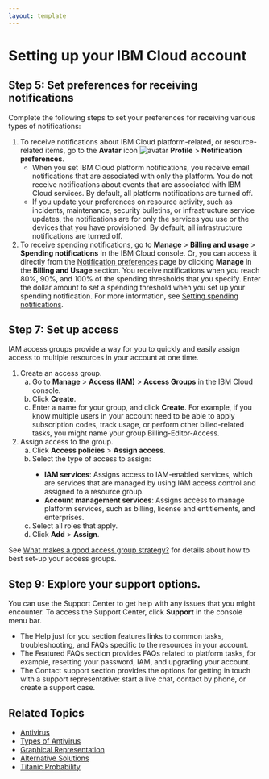 ```yaml
---
layout: template
---
```


# Setting up your IBM Cloud account

## Step 5: Set preferences for receiving notifications
Complete the following steps to set your preferences for receiving various types of notifications:

1.  To receive notifications about IBM Cloud platform-related, or resource-related items, go to the **Avatar** icon ![avatar](./images/avatar)  **Profile** > **Notification preferences**.
	- When you set IBM Cloud platform notifications, you receive email notifications that are associated with only the platform. You do not receive notifications about events that are associated with IBM Cloud services. By default, all platform notifications are turned off.
	- If you update your preferences on resource activity, such as incidents, maintenance, security bulletins, or infrastructure service updates, the notifications are for only the services you use or the devices that you have provisioned. By default, all infrastructure notifications are turned off.
1.  To receive spending notifications, go to **Manage** > **Billing and usage** > **Spending notifications** in the IBM Cloud console. Or, you can access it directly from the [Notification preferences](https://cloud.ibm.com/login?redirect=%2Fuser%2Fnotifications) page by clicking **Manage** in the **Billing and Usage** section.
You receive notifications when you reach 80%, 90%, and 100% of the spending thresholds that you specify. Enter the dollar amount to set a spending threshold when you set up your spending notification. For more information, see [Setting spending notifications](https://cloud.ibm.com/docs/billing-usage?topic=billing-usage-spending).

## Step 7: Set up access
IAM access groups provide a way for you to quickly and easily assign access to multiple resources in your account at one time.

1.	Create an access group.
	<ol type="a">
	<li>Go to <b>Manage</b> > <b>Access (IAM)</b> > <b>Access Groups</b> in the IBM Cloud console.</li>
	<li>Click <b>Create</b>.</li>
	<li>Enter a name for your group, and click <b>Create</b>. For example, if you know multiple users in your account need to be able to apply subscription codes, track usage, or perform other billed-related tasks, you might name your group <span style="border: 1px black">Billing-Editor-Access</span>.</li>
	</ol>
1.  Assign access to the group.
	<ol type="a">
	<li>Click <b>Access policies</b> > <b>Assign access</b>.</li>
	<li>Select the type of access to assign:</li>
		<ul style="list-style-type:disc;">
		<li> <b>IAM services</b>: Assigns access to IAM-enabled services, which are services that are managed by using IAM access control and assigned to a resource group.</li>
		<li> <b>Account management services</b>: Assigns access to manage platform services, such as billing, license and entitlements, and enterprises.</li>
		</ul>
	<li>Select all roles that apply.</li>
	<li>Click <b>Add</b> > <b>Assign</b>.</li>
	</ol>
See [What makes a good access group strategy?](https://cloud.ibm.com/docs/account?topic=account-account_setup#resource-group-strategy) for details about how to best set-up your access groups.

## Step 9: Explore your support options.
You can use the Support Center to get help with any issues that you might encounter. To access the Support Center, click **Support** in the console menu bar.
- The Help just for you section features links to common tasks, troubleshooting, and FAQs specific to the resources in your account.
- The Featured FAQs section provides FAQs related to platform tasks, for example, resetting your password, IAM, and upgrading your account.
- The Contact support section provides the options for getting in touch with a support representative: start a live chat, contact by phone, or create a support case.
## Related Topics
- [Antivirus](antivirus.md)
- [Types of Antivirus](typesofantivirus.md)
- [Graphical Representation](insertingimage.md)
- [Alternative Solutions](prevention.md)
- [Titanic Probability](titanic.md)
